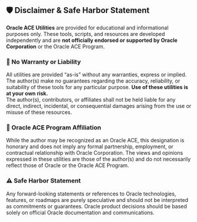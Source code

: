 ## 🛡️ Disclaimer & Safe Harbor Statement

**Oracle ACE Utilities** are provided for educational and informational purposes only. These tools, scripts, and resources are developed independently and are **not officially endorsed or supported by Oracle Corporation** or the Oracle ACE Program.

### 🚫 No Warranty or Liability
All utilities are provided “as-is” without any warranties, express or implied. The author(s) make no guarantees regarding the accuracy, reliability, or suitability of these tools for any particular purpose. **Use of these utilities is at your own risk.**  
The author(s), contributors, or affiliates shall not be held liable for any direct, indirect, incidental, or consequential damages arising from the use or misuse of these resources.

### 🤝 Oracle ACE Program Affiliation
While the author may be recognized as an Oracle ACE, this designation is honorary and does not imply any formal partnership, employment, or contractual relationship with Oracle Corporation. The views and opinions expressed in these utilities are those of the author(s) and do not necessarily reflect those of Oracle or the Oracle ACE Program.

### ⚠️ Safe Harbor Statement
Any forward-looking statements or references to Oracle technologies, features, or roadmaps are purely speculative and should not be interpreted as commitments or guarantees. Oracle product decisions should be based solely on official Oracle documentation and communications.

